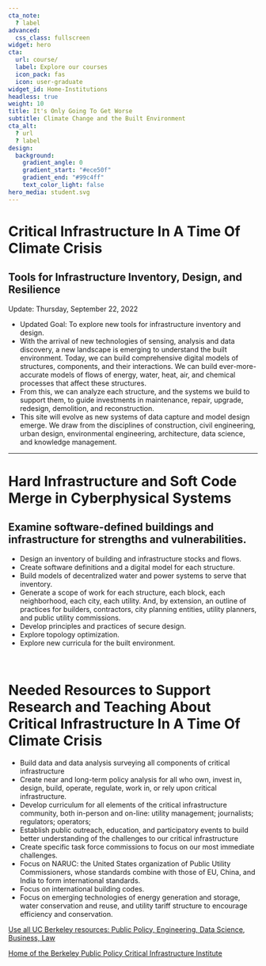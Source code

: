 ```yaml
---
cta_note:
  ? label
advanced:
  css_class: fullscreen
widget: hero
cta:
  url: course/
  label: Explore our courses
  icon_pack: fas
  icon: user-graduate
widget_id: Home-Institutions
headless: true
weight: 10
title: It's Only Going To Get Worse
subtitle: Climate Change and the Built Environment
cta_alt:
  ? url
  ? label
design:
  background:
    gradient_angle: 0
    gradient_start: "#ece50f"
    gradient_end: "#99c4ff"
    text_color_light: false
hero_media: student.svg
---
```

# Critical Infrastructure In A Time Of Climate Crisis
## Tools for Infrastructure Inventory, Design, and Resilience

Update: Thursday, September 22, 2022

- Updated Goal: To explore new tools for infrastructure inventory and design.
- With the arrival of new technologies of sensing, analysis and data discovery, a new landscape is emerging to understand the built environment. Today, we can build comprehensive digital models of structures, components, and their interactions. We can build ever-more-accurate models of flows of energy, water, heat, air, and chemical processes that affect these structures. 
- From this, we can analyze each structure, and the systems we build to support them, to guide investments in maintenance, repair, upgrade, redesign, demolition, and reconstruction. 
- This site will evolve as new systems of data capture and model design emerge. We draw from the disciplines of construction, civil engineering, urban design, environmental engineering, architecture, data science, and knowledge management.
<hr>

# Hard Infrastructure and Soft Code Merge in Cyberphysical Systems

## Examine software-defined buildings and infrastructure for strengths and vulnerabilities. 
- Design an inventory of building and infrastructure stocks and flows. 
- Create software definitions and a digital model for each structure.
- Build models of decentralized water and power systems to serve that inventory.
- Generate a scope of work for each structure, each block, each neighborhood, each city, each utility. And, by extension, an outline of practices for builders, contractors, city planning entities, utility planners, and public utility commissions.
- Develop principles and practices of secure design. 
- Explore topology optimization. 
- Explore new curricula for the built environment.

<br>

# Needed Resources to Support Research and Teaching About Critical Infrastructure In A Time Of Climate Crisis
* Build data and data analysis surveying all components of critical infrastructure
* Create near and long-term policy analysis for all who own, invest in, design, build, operate, regulate, work in, or rely upon critical infrastructure.
* Develop curriculum for all elements of the critical infrastructure community, both in-person and on-line: utility management; journalists; regulators; operators;
* Establish public outreach, education, and participatory events to build better understanding of the challenges to our critical infrastructure
* Create specific task force commissions to focus on our most immediate challenges.
* Focus on NARUC: the United States organization of Public Utility Commissioners, whose standards combine with those of EU, China, and India to form international standards.
* Focus on international building codes.
* Focus on emerging technologies of energy generation and storage, water conservation and reuse, and utility tariff structure to encourage efficiency and conservation.
<!-- <script async defer src="https://buttons.github.io/buttons.js"></script> -->
<a class="github-button" href="https://berkeley.edu" data-icon="octicon-star" data-size="large" data-show-count="true" aria-label="UC Berkeley is first in the world">Use all UC Berkeley resources: Public Policy, Engineering, Data Science, Business, Law</a><br>

<a class="github-button" href="https://gspp.berkeley.edu/" data-icon="octicon-star" data-size="large" data-show-count="true" aria-label="GPS">Home of the Berkeley Public Policy Critical Infrastructure Institute </a>
